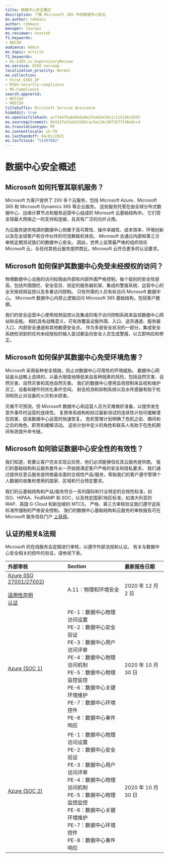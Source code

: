 ```yaml
---
title: 数据中心安全概述
description: 了解 Microsoft 365 中的数据中心安全
ms.author: robmazz
author: robmazz
manager: laurawi
ms.reviewer: sosstah
f1.keywords:
- NOCSH
audience: Admin
ms.topic: article
f1_keywords:
- ms.o365.cc.SupervisoryReview
ms.service: O365-seccomp
localization_priority: Normal
ms.collection:
- Strat_O365_IP
- M365-security-compliance
- MS-Compliance
search.appverid:
- MET150
- MOE150
titleSuffix: Microsoft Service Assurance
hideEdit: true
ms.openlocfilehash: acf244f5a8e9ab10e2fea02e2dc1c115156c0297
ms.sourcegitcommit: 024137a15ab23d26cac5ec14c36f3577fd8a0cc4
ms.translationtype: MT
ms.contentlocale: zh-CN
ms.lasthandoff: 04/01/2021
ms.locfileid: "51497602"
---
```

# <a name="datacenter-security-overview"></a>数据中心安全概述

## <a name="how-does-microsoft-host-its-online-services"></a>Microsoft 如何托管其联机服务？

Microsoft 为客户提供了 200 多个云服务，包括 Microsoft Azure、Microsoft 365 和 Microsoft Dynamics 365 等企业服务。 这些服务托管在由全球分布式数据中心、边缘计算节点和服务运营中心组成的 Microsoft 云基础结构中。 它们受全球最大网络之一的支持和连接，且具有广泛的光纤占用。

为云服务提供电源的数据中心侧重于高可靠性、操作卓越性、成本效率、环境创新以及在全球客户和合作伙伴的可信赖联机体验。 Microsoft 会通过内部和第三方审核定期测试我们的数据中心安全。 因此，世界上监管最严格的组织信任 Microsoft 云，与任何其他云服务提供商比，Microsoft 云符合更多的认证要求。

## <a name="how-does-microsoft-protect-its-datacenters-from-unauthorized-access"></a>Microsoft 如何保护其数据中心免受未经授权的访问？

物理数据中心设施的访问权限由外部和内部外围严格控制，每个级别的安全性提高，包括外围围栏、安全官员、锁定的服务器机架、集成的警报系统、运营中心的全天候视频监控以及多重访问控制。 只有所需的人员有权访问 Microsoft 数据中心。 Microsoft 数据中心内禁止逻辑访问 Microsoft 365 基础结构，包括客户数据。

我们的安全运营中心使用视频监控以及集成的电子访问控制系统来监视数据中心网站和设施。 相机具有战略意义，可有效覆盖设施外围、入口、送货通道、服务器入口、内部安全通道和其他敏感安全点。 作为多层安全状况的一部分，集成安全系统检测到的任何未经授权的输入尝试都会向安全人员生成警报，以立即响应和修正。

## <a name="how-does-microsoft-protect-its-datacenters-from-environmental-hazards"></a>Microsoft 如何保护其数据中心免受环境危害？

Microsoft 采用各种安全措施，防止对数据中心可用性的环境威胁。 数据中心网站是从战略上选择的，以最大限度地降低来自各种因素的风险，包括自然灾害、自然灾害、自然灾害和其他自然灾害。 我们的数据中心使用监视控制来监视和维护员工、设备和硬件的优化条件空间。 射击检测和抑制系统以及水传感器有助于检测和防止对设备的火灾和水损害。

灾难不可预测，但 Microsoft 数据中心和运营人员为灾难做好准备，以提供发生意外事件时运营的连续性。 复原体系结构和经过最新测试的连续性计划可缓解潜在损害，促进数据中心运营的快速恢复。 危机管理计划明确了危机之前、期间和之后的角色、职责和缓解活动。 这些计划中定义的角色和联系人有助于在危机期间有效提升命令链。

## <a name="how-does-microsoft-verify-the-effectiveness-of-datacenter-security"></a>Microsoft 如何验证数据中心安全性的有效性？

我们知道，若要让客户完全实现云优势，他们必须能够信任其云服务提供商。 我们的基础结构和云服务套件从一开始就满足客户严格的安全和隐私要求。 我们通过提供任意云服务提供商最全面的合规性产品/服务，帮助我们的客户遵守管理个人数据的收集和使用的国家、区域和行业特定要求。

我们的云基础结构和产品/服务符合一系列国际和行业特定的合规性标准，如 ISO、HIPAA、FedRAMP 和 SOC，以及特定国家/地区标准，如澳大利亚的 IRAP、英国 G-Cloud 和新加坡的 MTCS。 严格、第三方审核验证我们遵守这些标准所强制的严格安全控制。 我们的数据中心基础结构和云服务的审核报告可在 Microsoft 服务信任门户 [上获得](https://servicetrust.microsoft.com/)。

## <a name="related-external-regulations--certifications"></a>认证的相关&法规

Microsoft 的在线服务会定期进行审核，以遵守外部法规和认证。 有关与数据中心安全相关的控件的验证，请参阅下表。

| **外部审核** | **Section** | **最新报告日期** |
|:--------------------|:------------|:-----------------------|  
| [Azure (ISO 27001/27002) ](https://servicetrust.microsoft.com/ViewPage/MSComplianceGuideV3?command=Download&downloadType=Document&downloadId=e9116047-f327-430c-a83f-166b7e561ad6&tab=7027ead0-3d6b-11e9-b9e1-290b1eb4cdeb&docTab=7027ead0-3d6b-11e9-b9e1-290b1eb4cdeb_ISO_Reports) <br><br> [适用性声明](https://servicetrust.microsoft.com/ViewPage/MSComplianceGuideV3?command=Download&downloadType=Document&downloadId=00af6c3e-7f3e-4e0d-8b0e-79f45ef2cef1&tab=7027ead0-3d6b-11e9-b9e1-290b1eb4cdeb&docTab=7027ead0-3d6b-11e9-b9e1-290b1eb4cdeb_ISO_Reports) <br> [认证](https://servicetrust.microsoft.com/ViewPage/MSComplianceGuideV3?command=Download&downloadType=Document&downloadId=d7af5304-3a31-40e6-9abb-e26352305d41&tab=7027ead0-3d6b-11e9-b9e1-290b1eb4cdeb&docTab=7027ead0-3d6b-11e9-b9e1-290b1eb4cdeb_ISO_Reports) | A.11：物理和环境安全 | 2020 年 12 月 2 日 |
| [Azure (SOC 1) ](https://servicetrust.microsoft.com/ViewPage/MSComplianceGuideV3?command=Download&downloadType=Document&downloadId=66043614-5628-4e26-83be-057eb3bb026c&tab=7027ead0-3d6b-11e9-b9e1-290b1eb4cdeb&docTab=7027ead0-3d6b-11e9-b9e1-290b1eb4cdeb_SOC_%2F_SSAE_16_Reports) | PE-1：数据中心物理访问设置 <br> PE-2：数据中心安全验证 <br> PE-3：数据中心用户访问评审 <br> PE-4：数据中心物理访问机制 <br> PE-5：数据中心物理监控监控 <br> PE-6：数据中心关键环境维护 <br> PE-7：数据中心环境控件 <br> PE-8：数据中心事件响应 | 2020 年 10 月 30 日 |
| [Azure (SOC 2) ](https://servicetrust.microsoft.com/ViewPage/MSComplianceGuideV3?command=Download&downloadType=Document&downloadId=ce5bfbea-3514-40ae-a8a6-3617106a0b56&tab=7027ead0-3d6b-11e9-b9e1-290b1eb4cdeb&docTab=7027ead0-3d6b-11e9-b9e1-290b1eb4cdeb_SOC_%2F_SSAE_16_Reports) | PE-1：数据中心物理访问设置 <br> PE-2：数据中心安全验证 <br> PE-3：数据中心用户访问评审 <br> PE-4：数据中心物理访问机制 <br> PE-5：数据中心物理监控监控 <br> PE-6：数据中心关键环境维护 <br> PE-7：数据中心环境控件 <br> PE-8：数据中心事件响应 | 2020 年 10 月 30 日 |

